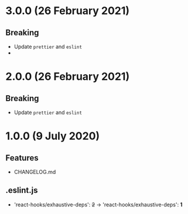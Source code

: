# 3.0.0 (26 February 2021)

## Breaking

- Update `prettier` and `eslint`
- 
# 2.0.0 (26 February 2021)

## Breaking

- Update `prettier` and `eslint`

# 1.0.0 (9 July 2020)

## Features
  
- CHANGELOG.md

## .eslint.js

- 'react-hooks/exhaustive-deps': ~~2~~ -> 'react-hooks/exhaustive-deps': **1**
